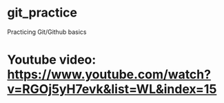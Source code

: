 # git_practice
Practicing Git/Github basics
# Youtube video: https://www.youtube.com/watch?v=RGOj5yH7evk&list=WL&index=15
